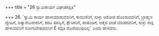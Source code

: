 +++
title = "26 ಸ್ವಾಮಿಕಾರ್ಯ ವಿಘಾತಕಙ್ಗತಿ"

+++
26. `ಸ್ವಾಮಿ ಕಾರ್ಯ ಹಾಳುಮಾಡುವವನಿಗೆ, ಕಾಮುಕನಿಗೆ, ಸುಳ್ಳು ಆರೋಪ ಹೊರಿಸುವವನಿಗೆ, ಬ್ರಾಹ್ಮಣ ದ್ವೇಷಿಗೆ, ಅತ್ಯಾಸೆಬುರುಕನಿಗೆ, ಕಪಟ ತಪಸ್ವಿಗೆ, ಕ್ಷೌರಿಕನಿಗೆ, ಪಾಷಂಡಿಗೆ, ಆತ್ಮದ ಚಿಂತೆ ಮಾಡದವನಿಗೆ, ಸುಳ್ಳು ಸಾಕ್ಷಿ ಹೇಳುವವನಿಗೆ ಸೋಗುವೇಷದವನಿಗೆ É ಸದ್ಗತಿ ದೊರೆಯುವುದಿಲ್ಲ' ಎಂದು ಹೇಳಿದನು.